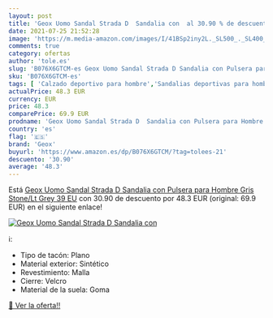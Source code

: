 ```yaml
---
layout: post
title: 'Geox Uomo Sandal Strada D  Sandalia con  al 30.90 % de descuento'
date: 2021-07-25 21:52:28
image: 'https://m.media-amazon.com/images/I/41BSp2iny2L._SL500_._SL400_.jpg'
comments: true
category: ofertas
author: 'tole.es'
slug: 'B076X6GTCM-es Geox Uomo Sandal Strada D Sandalia con Pulsera para Hombre...'
sku: 'B076X6GTCM-es'
tags: [ 'Calzado deportivo para hombre','Sandalias deportivas para hombre','Zapatillas y calzado deportivo para hombre','Zapatos','Zapatos para hombre','Zapatos y complementos','geox','sandalia', ]
actualPrice: 48.3 EUR
currency: EUR
price: 48.3
comparePrice: 69.9 EUR
prodname: 'Geox Uomo Sandal Strada D  Sandalia con Pulsera para Hombre  Gris  Stone/Lt Grey   39 EU'
country: 'es'
flag: '🇪🇸'
brand: 'Geox'
buyurl: 'https://www.amazon.es/dp/B076X6GTCM/?tag=tolees-21'
descuento: '30.90'
average: '48.3'
---
```


Está [Geox Uomo Sandal Strada D  Sandalia con Pulsera para Hombre  Gris  Stone/Lt Grey   39 EU](https://www.amazon.es/dp/B076X6GTCM/?tag=tolees-21) con 30.90 de descuento por 48.3 EUR (original: 69.9 EUR) en el siguiente enlace!

[![Geox Uomo Sandal Strada D  Sandalia con ](https://m.media-amazon.com/images/I/41BSp2iny2L._SL500_._SL400_.jpg)](https://www.amazon.es/dp/B076X6GTCM/?tag=tolees-21)

ℹ️:

- Tipo de tacón: Plano
- Material exterior: Sintético
- Revestimiento: Malla
- Cierre: Velcro
- Material de la suela: Goma

[🛒 Ver la oferta!!](https://www.amazon.es/dp/B076X6GTCM/?tag=tolees-21)

